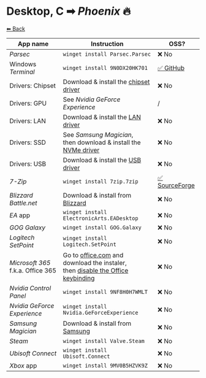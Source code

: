 # Desktop, C ➡ _Phoenix_ 🔥

[⬅ Back](./README.md)

| App name | Instruction | OSS? |
| -------- | ----------- | ---- |
| _Parsec_ | `winget install Parsec.Parsec` | ❌ No |
| Windows _Terminal_ | `winget install 9N0DX20HK701` | [✅ GitHub](https://github.com/Microsoft/Terminal) |
| Drivers: Chipset | Download & install the [chipset driver](https://rog.asus.com/de/motherboards/rog-strix/rog-strix-x470-f-gaming-model/helpdesk_download) | ❌ No |
| Drivers: GPU | See _Nvidia GeForce Experience_ | / |
| Drivers: LAN |  Download & install the [LAN driver](https://rog.asus.com/de/motherboards/rog-strix/rog-strix-x470-f-gaming-model/helpdesk_download) | ❌ No |
| Drivers: SSD | See _Samsung Magician_,<br>then download & install the [NVMe driver](https://www.samsung.com/semiconductor/minisite/ssd/product/consumer/960evo/) | ❌ No |
| Drivers: USB | Download & install the [USB driver](https://rog.asus.com/de/motherboards/rog-strix/rog-strix-x470-f-gaming-model/helpdesk_download) | ❌ No |
| _7-Zip_ | `winget install 7zip.7zip` | [✅ SourceForge](https://sourceforge.net/projects/sevenzip/files/) |
| _Blizzard Battle.net_ | Download & install from [Blizzard](https://www.blizzard.com/en-us/apps/battle.net/desktop) | ❌ No |
| _EA_ app | `winget install ElectronicArts.EADesktop` | ❌ No |
| _GOG Galaxy_ | `winget install GOG.Galaxy` | ❌ No |
| _Logitech SetPoint_ | `winget install Logitech.SetPoint` | ❌ No |
| _Microsoft 365_ f.k.a. Office 365 | Go to [office.com](https://www.office.com) and download the instaler,<br>then [disable the Office keybinding](https://answers.microsoft.com/en-us/windows/forum/all/windows-10-starts-office-appoffice-apps-constantly/68cba06f-62b9-47d8-950f-17a90ffc5387?page=2) | ❌ No |
| _Nvidia Control Panel_ | `winget install 9NF8H0H7WMLT` | ❌ No |
| _Nvidia GeForce Experience_ | `winget install Nvidia.GeForceExperience` | ❌ No |
| _Samsung Magician_ | Download & install from [Samsung](https://www.samsung.com/semiconductor/minisite/ssd/product/consumer/magician/) | ❌ No |
| _Steam_ | `winget install Valve.Steam` | ❌ No |
| _Ubisoft Connect_ | `winget install Ubisoft.Connect` | ❌ No |
| _Xbox_ app | `winget install 9MV0B5HZVK9Z` | ❌ No |

<!-- 2. _Vortex_: `winget install NexusMods.Vortex` -->
